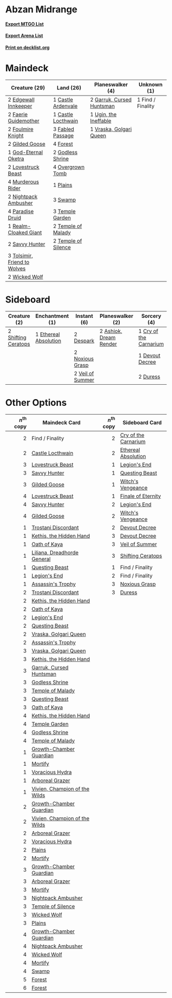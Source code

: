 # Abzan Midrange

#### [Export MTGO List](../collection/Abzan%20Midrange/Abzan%20Midrange.txt)
#### [Export Arena List](../collection/Abzan%20Midrange/Abzan%20Midrange_arena.txt)
#### [Print on decklist.org](http://decklist.org/?deckmain=1%09Castle%20Ardenvale%0A1%09Castle%20Locthwain%0A2%09Edgewall%20Innkeeper%0A3%09Fabled%20Passage%0A2%09Faerie%20Guidemother%0A1%09Find%20/%20Finality%0A4%09Forest%0A2%09Foulmire%20Knight%0A2%09Garruk,%20Cursed%20Huntsman%0A2%09Gilded%20Goose%0A1%09God-Eternal%20Oketra%0A2%09Godless%20Shrine%0A2%09Lovestruck%20Beast%0A4%09Murderous%20Rider%0A2%09Nightpack%20Ambusher%0A4%09Overgrown%20Tomb%0A4%09Paradise%20Druid%0A1%09Plains%0A1%09Realm-Cloaked%20Giant%0A2%09Savvy%20Hunter%0A3%09Swamp%0A3%09Temple%20Garden%0A2%09Temple%20of%20Malady%0A2%09Temple%20of%20Silence%0A3%09Tolsimir,%20Friend%20to%20Wolves%0A1%09Ugin,%20the%20Ineffable%0A1%09Vraska,%20Golgari%20Queen%0A2%09Wicked%20Wolf&deckside=2%09Ashiok,%20Dream%20Render%0A1%09Cry%20of%20the%20Carnarium%0A2%09Despark%0A1%09Devout%20Decree%0A2%09Duress%0A1%09Ethereal%20Absolution%0A2%09Noxious%20Grasp%0A2%09Shifting%20Ceratops%0A2%09Veil%20of%20Summer)
# Maindeck

|                                             Creature (29)                                             |                                          Land (26)                                           |                                          Planeswalker (4)                                          |   Unknown (1)   |
|-------------------------------------------------------------------------------------------------------|----------------------------------------------------------------------------------------------|----------------------------------------------------------------------------------------------------|-----------------|
|2 [Edgewall Innkeeper](http://gatherer.wizards.com/Pages/Card/Details.aspx?multiverseid=473113)        |1 [Castle Ardenvale](http://gatherer.wizards.com/Pages/Card/Details.aspx?multiverseid=473200) |2 [Garruk, Cursed Huntsman](http://gatherer.wizards.com/Pages/Card/Details.aspx?multiverseid=473153)|1 Find / Finality|
|2 [Faerie Guidemother](http://gatherer.wizards.com/Pages/Card/Details.aspx?multiverseid=472973)        |1 [Castle Locthwain](http://gatherer.wizards.com/Pages/Card/Details.aspx?multiverseid=473203) |1 [Ugin, the Ineffable](http://gatherer.wizards.com/Pages/Card/Details.aspx?multiverseid=460929)    |                 |
|2 [Foulmire Knight](http://gatherer.wizards.com/Pages/Card/Details.aspx?multiverseid=473052)           |3 [Fabled Passage](http://gatherer.wizards.com/Pages/Card/Details.aspx?multiverseid=473206)   |1 [Vraska, Golgari Queen](http://gatherer.wizards.com/Pages/Card/Details.aspx?multiverseid=452963)  |                 |
|2 [Gilded Goose](http://gatherer.wizards.com/Pages/Card/Details.aspx?multiverseid=473122)              |4 [Forest](http://gatherer.wizards.com/Pages/Card/Details.aspx?multiverseid=439860)           |                                                                                                    |                 |
|1 [God-Eternal Oketra](http://gatherer.wizards.com/Pages/Card/Details.aspx?multiverseid=460943)        |2 [Godless Shrine](http://gatherer.wizards.com/Pages/Card/Details.aspx?multiverseid=405099)   |                                                                                                    |                 |
|2 [Lovestruck Beast](http://gatherer.wizards.com/Pages/Card/Details.aspx?multiverseid=473127)          |4 [Overgrown Tomb](http://gatherer.wizards.com/Pages/Card/Details.aspx?multiverseid=405103)   |                                                                                                    |                 |
|4 [Murderous Rider](http://gatherer.wizards.com/Pages/Card/Details.aspx?multiverseid=473059)           |1 [Plains](http://gatherer.wizards.com/Pages/Card/Details.aspx?multiverseid=439856)           |                                                                                                    |                 |
|2 [Nightpack Ambusher](http://gatherer.wizards.com/Pages/Card/Details.aspx?multiverseid=466939)        |3 [Swamp](http://gatherer.wizards.com/Pages/Card/Details.aspx?multiverseid=439858)            |                                                                                                    |                 |
|4 [Paradise Druid](http://gatherer.wizards.com/Pages/Card/Details.aspx?multiverseid=461098)            |3 [Temple Garden](http://gatherer.wizards.com/Pages/Card/Details.aspx?multiverseid=405112)    |                                                                                                    |                 |
|1 [Realm-Cloaked Giant](http://gatherer.wizards.com/Pages/Card/Details.aspx?multiverseid=472988)       |2 [Temple of Malady](http://gatherer.wizards.com/Pages/Card/Details.aspx?multiverseid=380515) |                                                                                                    |                 |
|2 [Savvy Hunter](http://gatherer.wizards.com/Pages/Card/Details.aspx?multiverseid=473162)              |2 [Temple of Silence](http://gatherer.wizards.com/Pages/Card/Details.aspx?multiverseid=373522)|                                                                                                    |                 |
|3 [Tolsimir, Friend to Wolves](http://gatherer.wizards.com/Pages/Card/Details.aspx?multiverseid=461151)|                                                                                              |                                                                                                    |                 |
|2 [Wicked Wolf](http://gatherer.wizards.com/Pages/Card/Details.aspx?multiverseid=473143)               |                                                                                              |                                                                                                    |                 |


# Sideboard

|                                         Creature (2)                                         |                                        Enchantment (1)                                         |                                        Instant (6)                                        |                                        Planeswalker (2)                                         |                                           Sorcery (4)                                           |
|----------------------------------------------------------------------------------------------|------------------------------------------------------------------------------------------------|-------------------------------------------------------------------------------------------|-------------------------------------------------------------------------------------------------|-------------------------------------------------------------------------------------------------|
|2 [Shifting Ceratops](http://gatherer.wizards.com/Pages/Card/Details.aspx?multiverseid=466948)|1 [Ethereal Absolution](http://gatherer.wizards.com/Pages/Card/Details.aspx?multiverseid=457314)|2 [Despark](http://gatherer.wizards.com/Pages/Card/Details.aspx?multiverseid=461117)       |2 [Ashiok, Dream Render](http://gatherer.wizards.com/Pages/Card/Details.aspx?multiverseid=461155)|1 [Cry of the Carnarium](http://gatherer.wizards.com/Pages/Card/Details.aspx?multiverseid=457214)|
|                                                                                              |                                                                                                |2 [Noxious Grasp](http://gatherer.wizards.com/Pages/Card/Details.aspx?multiverseid=466864) |                                                                                                 |1 [Devout Decree](http://gatherer.wizards.com/Pages/Card/Details.aspx?multiverseid=466767)       |
|                                                                                              |                                                                                                |2 [Veil of Summer](http://gatherer.wizards.com/Pages/Card/Details.aspx?multiverseid=466952)|                                                                                                 |2 [Duress](http://gatherer.wizards.com/Pages/Card/Details.aspx?multiverseid=14557)               |


# Other Options

|*n*<sup>th</sup> copy|                                             Maindeck Card                                              |*n*<sup>th</sup> copy|                                        Sideboard Card                                         |
|--------------------:|--------------------------------------------------------------------------------------------------------|--------------------:|-----------------------------------------------------------------------------------------------|
|                    2|Find / Finality                                                                                         |                    2|[Cry of the Carnarium](http://gatherer.wizards.com/Pages/Card/Details.aspx?multiverseid=457214)|
|                    2|[Castle Locthwain](http://gatherer.wizards.com/Pages/Card/Details.aspx?multiverseid=473203)             |                    2|[Ethereal Absolution](http://gatherer.wizards.com/Pages/Card/Details.aspx?multiverseid=457314) |
|                    3|[Lovestruck Beast](http://gatherer.wizards.com/Pages/Card/Details.aspx?multiverseid=473127)             |                    1|[Legion's End](http://gatherer.wizards.com/Pages/Card/Details.aspx?multiverseid=466860)        |
|                    3|[Savvy Hunter](http://gatherer.wizards.com/Pages/Card/Details.aspx?multiverseid=473162)                 |                    1|[Questing Beast](http://gatherer.wizards.com/Pages/Card/Details.aspx?multiverseid=473133)      |
|                    3|[Gilded Goose](http://gatherer.wizards.com/Pages/Card/Details.aspx?multiverseid=473122)                 |                    1|[Witch's Vengeance](http://gatherer.wizards.com/Pages/Card/Details.aspx?multiverseid=473073)   |
|                    4|[Lovestruck Beast](http://gatherer.wizards.com/Pages/Card/Details.aspx?multiverseid=473127)             |                    1|[Finale of Eternity](http://gatherer.wizards.com/Pages/Card/Details.aspx?multiverseid=461018)  |
|                    4|[Savvy Hunter](http://gatherer.wizards.com/Pages/Card/Details.aspx?multiverseid=473162)                 |                    2|[Legion's End](http://gatherer.wizards.com/Pages/Card/Details.aspx?multiverseid=466860)        |
|                    4|[Gilded Goose](http://gatherer.wizards.com/Pages/Card/Details.aspx?multiverseid=473122)                 |                    2|[Witch's Vengeance](http://gatherer.wizards.com/Pages/Card/Details.aspx?multiverseid=473073)   |
|                    1|[Trostani Discordant](http://gatherer.wizards.com/Pages/Card/Details.aspx?multiverseid=452958)          |                    2|[Devout Decree](http://gatherer.wizards.com/Pages/Card/Details.aspx?multiverseid=466767)       |
|                    1|[Kethis, the Hidden Hand](http://gatherer.wizards.com/Pages/Card/Details.aspx?multiverseid=466965)      |                    3|[Devout Decree](http://gatherer.wizards.com/Pages/Card/Details.aspx?multiverseid=466767)       |
|                    1|[Oath of Kaya](http://gatherer.wizards.com/Pages/Card/Details.aspx?multiverseid=461136)                 |                    3|[Veil of Summer](http://gatherer.wizards.com/Pages/Card/Details.aspx?multiverseid=466952)      |
|                    1|[Liliana, Dreadhorde General](http://gatherer.wizards.com/Pages/Card/Details.aspx?multiverseid=461024)  |                    3|[Shifting Ceratops](http://gatherer.wizards.com/Pages/Card/Details.aspx?multiverseid=466948)   |
|                    1|[Questing Beast](http://gatherer.wizards.com/Pages/Card/Details.aspx?multiverseid=473133)               |                    1|Find / Finality                                                                                |
|                    1|[Legion's End](http://gatherer.wizards.com/Pages/Card/Details.aspx?multiverseid=466860)                 |                    2|Find / Finality                                                                                |
|                    1|[Assassin's Trophy](http://gatherer.wizards.com/Pages/Card/Details.aspx?multiverseid=452902)            |                    3|[Noxious Grasp](http://gatherer.wizards.com/Pages/Card/Details.aspx?multiverseid=466864)       |
|                    2|[Trostani Discordant](http://gatherer.wizards.com/Pages/Card/Details.aspx?multiverseid=452958)          |                    3|[Duress](http://gatherer.wizards.com/Pages/Card/Details.aspx?multiverseid=14557)               |
|                    2|[Kethis, the Hidden Hand](http://gatherer.wizards.com/Pages/Card/Details.aspx?multiverseid=466965)      |                     |                                                                                               |
|                    2|[Oath of Kaya](http://gatherer.wizards.com/Pages/Card/Details.aspx?multiverseid=461136)                 |                     |                                                                                               |
|                    2|[Legion's End](http://gatherer.wizards.com/Pages/Card/Details.aspx?multiverseid=466860)                 |                     |                                                                                               |
|                    2|[Questing Beast](http://gatherer.wizards.com/Pages/Card/Details.aspx?multiverseid=473133)               |                     |                                                                                               |
|                    2|[Vraska, Golgari Queen](http://gatherer.wizards.com/Pages/Card/Details.aspx?multiverseid=452963)        |                     |                                                                                               |
|                    2|[Assassin's Trophy](http://gatherer.wizards.com/Pages/Card/Details.aspx?multiverseid=452902)            |                     |                                                                                               |
|                    3|[Vraska, Golgari Queen](http://gatherer.wizards.com/Pages/Card/Details.aspx?multiverseid=452963)        |                     |                                                                                               |
|                    3|[Kethis, the Hidden Hand](http://gatherer.wizards.com/Pages/Card/Details.aspx?multiverseid=466965)      |                     |                                                                                               |
|                    3|[Garruk, Cursed Huntsman](http://gatherer.wizards.com/Pages/Card/Details.aspx?multiverseid=473153)      |                     |                                                                                               |
|                    3|[Godless Shrine](http://gatherer.wizards.com/Pages/Card/Details.aspx?multiverseid=405099)               |                     |                                                                                               |
|                    3|[Temple of Malady](http://gatherer.wizards.com/Pages/Card/Details.aspx?multiverseid=380515)             |                     |                                                                                               |
|                    3|[Questing Beast](http://gatherer.wizards.com/Pages/Card/Details.aspx?multiverseid=473133)               |                     |                                                                                               |
|                    3|[Oath of Kaya](http://gatherer.wizards.com/Pages/Card/Details.aspx?multiverseid=461136)                 |                     |                                                                                               |
|                    4|[Kethis, the Hidden Hand](http://gatherer.wizards.com/Pages/Card/Details.aspx?multiverseid=466965)      |                     |                                                                                               |
|                    4|[Temple Garden](http://gatherer.wizards.com/Pages/Card/Details.aspx?multiverseid=405112)                |                     |                                                                                               |
|                    4|[Godless Shrine](http://gatherer.wizards.com/Pages/Card/Details.aspx?multiverseid=405099)               |                     |                                                                                               |
|                    4|[Temple of Malady](http://gatherer.wizards.com/Pages/Card/Details.aspx?multiverseid=380515)             |                     |                                                                                               |
|                    1|[Growth-Chamber Guardian](http://gatherer.wizards.com/Pages/Card/Details.aspx?multiverseid=457272)      |                     |                                                                                               |
|                    1|[Mortify](http://gatherer.wizards.com/Pages/Card/Details.aspx?multiverseid=420829)                      |                     |                                                                                               |
|                    1|[Voracious Hydra](http://gatherer.wizards.com/Pages/Card/Details.aspx?multiverseid=466954)              |                     |                                                                                               |
|                    1|[Arboreal Grazer](http://gatherer.wizards.com/Pages/Card/Details.aspx?multiverseid=461076)              |                     |                                                                                               |
|                    1|[Vivien, Champion of the Wilds](http://gatherer.wizards.com/Pages/Card/Details.aspx?multiverseid=461107)|                     |                                                                                               |
|                    2|[Growth-Chamber Guardian](http://gatherer.wizards.com/Pages/Card/Details.aspx?multiverseid=457272)      |                     |                                                                                               |
|                    2|[Vivien, Champion of the Wilds](http://gatherer.wizards.com/Pages/Card/Details.aspx?multiverseid=461107)|                     |                                                                                               |
|                    2|[Arboreal Grazer](http://gatherer.wizards.com/Pages/Card/Details.aspx?multiverseid=461076)              |                     |                                                                                               |
|                    2|[Voracious Hydra](http://gatherer.wizards.com/Pages/Card/Details.aspx?multiverseid=466954)              |                     |                                                                                               |
|                    2|[Plains](http://gatherer.wizards.com/Pages/Card/Details.aspx?multiverseid=439856)                       |                     |                                                                                               |
|                    2|[Mortify](http://gatherer.wizards.com/Pages/Card/Details.aspx?multiverseid=420829)                      |                     |                                                                                               |
|                    3|[Growth-Chamber Guardian](http://gatherer.wizards.com/Pages/Card/Details.aspx?multiverseid=457272)      |                     |                                                                                               |
|                    3|[Arboreal Grazer](http://gatherer.wizards.com/Pages/Card/Details.aspx?multiverseid=461076)              |                     |                                                                                               |
|                    3|[Mortify](http://gatherer.wizards.com/Pages/Card/Details.aspx?multiverseid=420829)                      |                     |                                                                                               |
|                    3|[Nightpack Ambusher](http://gatherer.wizards.com/Pages/Card/Details.aspx?multiverseid=466939)           |                     |                                                                                               |
|                    3|[Temple of Silence](http://gatherer.wizards.com/Pages/Card/Details.aspx?multiverseid=373522)            |                     |                                                                                               |
|                    3|[Wicked Wolf](http://gatherer.wizards.com/Pages/Card/Details.aspx?multiverseid=473143)                  |                     |                                                                                               |
|                    3|[Plains](http://gatherer.wizards.com/Pages/Card/Details.aspx?multiverseid=439856)                       |                     |                                                                                               |
|                    4|[Growth-Chamber Guardian](http://gatherer.wizards.com/Pages/Card/Details.aspx?multiverseid=457272)      |                     |                                                                                               |
|                    4|[Nightpack Ambusher](http://gatherer.wizards.com/Pages/Card/Details.aspx?multiverseid=466939)           |                     |                                                                                               |
|                    4|[Wicked Wolf](http://gatherer.wizards.com/Pages/Card/Details.aspx?multiverseid=473143)                  |                     |                                                                                               |
|                    4|[Mortify](http://gatherer.wizards.com/Pages/Card/Details.aspx?multiverseid=420829)                      |                     |                                                                                               |
|                    4|[Swamp](http://gatherer.wizards.com/Pages/Card/Details.aspx?multiverseid=439858)                        |                     |                                                                                               |
|                    5|[Forest](http://gatherer.wizards.com/Pages/Card/Details.aspx?multiverseid=439860)                       |                     |                                                                                               |
|                    6|[Forest](http://gatherer.wizards.com/Pages/Card/Details.aspx?multiverseid=439860)                       |                     |                                                                                               |

